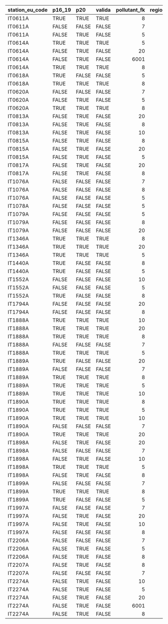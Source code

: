 

|station_eu_code |p16_19 |p20   |valida | pollutant_fk| region_id|regione |provincia     |
|:---------------|:------|:-----|:------|------------:|---------:|:-------|:-------------|
|IT0611A         |TRUE   |TRUE  |TRUE   |            8|        19|SICILIA |Siracusa      |
|IT0611A         |FALSE  |FALSE |FALSE  |            7|        19|SICILIA |Siracusa      |
|IT0611A         |FALSE  |TRUE  |FALSE  |            5|        19|SICILIA |Siracusa      |
|IT0614A         |TRUE   |TRUE  |TRUE   |            5|        19|SICILIA |Siracusa      |
|IT0614A         |FALSE  |TRUE  |FALSE  |           20|        19|SICILIA |Siracusa      |
|IT0614A         |FALSE  |TRUE  |FALSE  |         6001|        19|SICILIA |Siracusa      |
|IT0614A         |TRUE   |TRUE  |TRUE   |            8|        19|SICILIA |Siracusa      |
|IT0618A         |TRUE   |FALSE |FALSE  |            5|        19|SICILIA |Siracusa      |
|IT0618A         |TRUE   |TRUE  |TRUE   |            8|        19|SICILIA |Siracusa      |
|IT0620A         |FALSE  |FALSE |FALSE  |            7|        19|SICILIA |Siracusa      |
|IT0620A         |FALSE  |TRUE  |FALSE  |            5|        19|SICILIA |Siracusa      |
|IT0620A         |TRUE   |TRUE  |TRUE   |            8|        19|SICILIA |Siracusa      |
|IT0813A         |FALSE  |TRUE  |FALSE  |           20|        19|SICILIA |Caltanissetta |
|IT0813A         |FALSE  |TRUE  |FALSE  |            8|        19|SICILIA |Caltanissetta |
|IT0813A         |FALSE  |TRUE  |FALSE  |           10|        19|SICILIA |Caltanissetta |
|IT0815A         |FALSE  |TRUE  |FALSE  |            8|        19|SICILIA |Caltanissetta |
|IT0815A         |FALSE  |TRUE  |FALSE  |           20|        19|SICILIA |Caltanissetta |
|IT0815A         |FALSE  |TRUE  |FALSE  |            5|        19|SICILIA |Caltanissetta |
|IT0817A         |FALSE  |TRUE  |FALSE  |           20|        19|SICILIA |Caltanissetta |
|IT0817A         |FALSE  |TRUE  |FALSE  |            8|        19|SICILIA |Caltanissetta |
|IT1076A         |FALSE  |FALSE |FALSE  |            7|        19|SICILIA |Palermo       |
|IT1076A         |FALSE  |FALSE |FALSE  |            8|        19|SICILIA |Palermo       |
|IT1076A         |FALSE  |FALSE |FALSE  |            5|        19|SICILIA |Palermo       |
|IT1078A         |FALSE  |FALSE |FALSE  |            5|        19|SICILIA |Palermo       |
|IT1079A         |FALSE  |FALSE |FALSE  |            5|        19|SICILIA |Palermo       |
|IT1079A         |FALSE  |FALSE |FALSE  |            8|        19|SICILIA |Palermo       |
|IT1079A         |FALSE  |FALSE |FALSE  |           20|        19|SICILIA |Palermo       |
|IT1346A         |TRUE   |TRUE  |TRUE   |            8|        19|SICILIA |Siracusa      |
|IT1346A         |TRUE   |TRUE  |TRUE   |           20|        19|SICILIA |Siracusa      |
|IT1346A         |TRUE   |TRUE  |TRUE   |            5|        19|SICILIA |Siracusa      |
|IT1440A         |TRUE   |FALSE |FALSE  |            8|        19|SICILIA |Siracusa      |
|IT1440A         |TRUE   |FALSE |FALSE  |            5|        19|SICILIA |Siracusa      |
|IT1552A         |FALSE  |FALSE |FALSE  |           10|        19|SICILIA |Palermo       |
|IT1552A         |FALSE  |FALSE |FALSE  |            5|        19|SICILIA |Palermo       |
|IT1552A         |TRUE   |FALSE |FALSE  |            8|        19|SICILIA |Palermo       |
|IT1794A         |FALSE  |FALSE |FALSE  |           20|        19|SICILIA |Messina       |
|IT1794A         |FALSE  |FALSE |FALSE  |            8|        19|SICILIA |Messina       |
|IT1888A         |TRUE   |TRUE  |TRUE   |           10|        19|SICILIA |Palermo       |
|IT1888A         |TRUE   |TRUE  |TRUE   |           20|        19|SICILIA |Palermo       |
|IT1888A         |TRUE   |TRUE  |TRUE   |            8|        19|SICILIA |Palermo       |
|IT1888A         |FALSE  |FALSE |FALSE  |            7|        19|SICILIA |Palermo       |
|IT1888A         |TRUE   |TRUE  |TRUE   |            5|        19|SICILIA |Palermo       |
|IT1889A         |TRUE   |FALSE |FALSE  |           20|        19|SICILIA |Palermo       |
|IT1889A         |FALSE  |FALSE |FALSE  |            7|        19|SICILIA |Palermo       |
|IT1889A         |TRUE   |TRUE  |TRUE   |            8|        19|SICILIA |Palermo       |
|IT1889A         |TRUE   |TRUE  |TRUE   |            5|        19|SICILIA |Palermo       |
|IT1889A         |TRUE   |TRUE  |TRUE   |           10|        19|SICILIA |Palermo       |
|IT1890A         |TRUE   |TRUE  |TRUE   |            8|        19|SICILIA |Enna          |
|IT1890A         |TRUE   |TRUE  |TRUE   |            5|        19|SICILIA |Enna          |
|IT1890A         |TRUE   |TRUE  |TRUE   |           10|        19|SICILIA |Enna          |
|IT1890A         |FALSE  |FALSE |FALSE  |            7|        19|SICILIA |Enna          |
|IT1890A         |TRUE   |TRUE  |TRUE   |           20|        19|SICILIA |Enna          |
|IT1898A         |FALSE  |TRUE  |FALSE  |           20|        19|SICILIA |Trapani       |
|IT1898A         |FALSE  |FALSE |FALSE  |            7|        19|SICILIA |Trapani       |
|IT1898A         |FALSE  |TRUE  |FALSE  |           10|        19|SICILIA |Trapani       |
|IT1898A         |TRUE   |TRUE  |TRUE   |            5|        19|SICILIA |Trapani       |
|IT1898A         |FALSE  |TRUE  |FALSE  |            8|        19|SICILIA |Trapani       |
|IT1899A         |FALSE  |FALSE |FALSE  |            7|        19|SICILIA |Catania       |
|IT1899A         |TRUE   |TRUE  |TRUE   |            8|        19|SICILIA |Catania       |
|IT1899A         |TRUE   |FALSE |FALSE  |            5|        19|SICILIA |Catania       |
|IT1997A         |FALSE  |FALSE |FALSE  |            7|        19|SICILIA |Messina       |
|IT1997A         |FALSE  |TRUE  |FALSE  |           20|        19|SICILIA |Messina       |
|IT1997A         |FALSE  |TRUE  |FALSE  |           10|        19|SICILIA |Messina       |
|IT1997A         |FALSE  |FALSE |FALSE  |            8|        19|SICILIA |Messina       |
|IT2206A         |FALSE  |FALSE |FALSE  |            7|        19|SICILIA |Caltanissetta |
|IT2206A         |FALSE  |TRUE  |FALSE  |            5|        19|SICILIA |Caltanissetta |
|IT2206A         |FALSE  |TRUE  |FALSE  |            8|        19|SICILIA |Caltanissetta |
|IT2207A         |FALSE  |TRUE  |FALSE  |            8|        19|SICILIA |Caltanissetta |
|IT2207A         |FALSE  |FALSE |FALSE  |            7|        19|SICILIA |Caltanissetta |
|IT2274A         |FALSE  |TRUE  |FALSE  |           10|        19|SICILIA |Agrigento     |
|IT2274A         |FALSE  |TRUE  |FALSE  |            5|        19|SICILIA |Agrigento     |
|IT2274A         |FALSE  |TRUE  |FALSE  |           20|        19|SICILIA |Agrigento     |
|IT2274A         |FALSE  |TRUE  |FALSE  |         6001|        19|SICILIA |Agrigento     |
|IT2274A         |FALSE  |TRUE  |FALSE  |            8|        19|SICILIA |Agrigento     |
